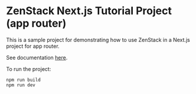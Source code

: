 # ZenStack Next.js Tutorial Project (app router)

This is a sample project for demonstrating how to use ZenStack in a Next.js project for app router.

See documentation [here](https://zenstack.dev/docs/quick-start/next-app-router).

To run the project:

```
npm run build
npm run dev
```
